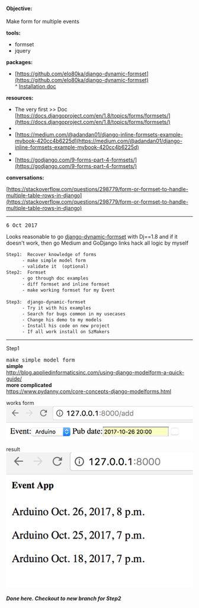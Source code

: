 #### Objective:
Make form for multiple events

__tools:__
- formset
- jquery


**packages:**  
- [https://github.com/elo80ka/django-dynamic-formset](https://github.com/elo80ka/django-dynamic-formset)  
^ [Installation doc](https://github.com/elo80ka/django-dynamic-formset/blob/master/docs/usage.rst)


**resources:**  
- The very first >> Doc [https://docs.djangoproject.com/en/1.8/topics/forms/formsets/](https://docs.djangoproject.com/en/1.8/topics/forms/formsets/)
-
- [https://medium.com/@adandan01/django-inline-formsets-example-mybook-420cc4b6225d](https://medium.com/@adandan01/django-inline-formsets-example-mybook-420cc4b6225d)
-
- [https://godjango.com/9-forms-part-4-formsets/](https://godjango.com/9-forms-part-4-formsets/)

**conversations:**

[https://stackoverflow.com/questions/298779/form-or-formset-to-handle-multiple-table-rows-in-django](https://stackoverflow.com/questions/298779/form-or-formset-to-handle-multiple-table-rows-in-django)

---
<kbd>6 Oct 2017</kbd>

Looks reasonable to go [django-dynamic-formset](https://github.com/elo80ka/django-dynamic-formset) with Dj==1.8 and if it doesn't work, then go Medium and GoDjango links hack all logic by myself

    Step1:  Recover knowledge of forms  
          - make simple model form    
          - validate it  (optional)
    Step2:  Formset  
          - go through doc examples  
          - diff formset and inline formset  
          - make working formset for my Event  

    Step3:  django-dynamic-formset
          - Try it with his examples
          - Search for bugs common in my usecases
          - Change his demo to my models
          - Install his code on new project
          - If all work install on SzMakers


---
Step1  

<kbd>make simple model form</kbd>  
**simple**  
http://blog.appliedinformaticsinc.com/using-django-modelform-a-quick-guide/  
**more complicated**  
https://www.pydanny.com/core-concepts-django-modelforms.html  

works
form  
![](assets/README-51a8e9fc.png)

result  
![](assets/README-aa11ba6f.png)  


##### Done here. Checkout to new branch for Step2

